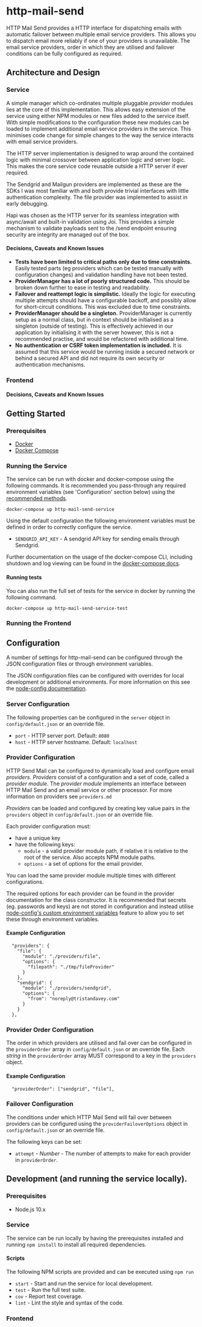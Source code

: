 # http-mail-send

HTTP Mail Send provides a HTTP interface for dispatching emails with
automatic failover between multiple email service providers. This allows
you to dispatch email more reliably if one of your providers is
unavailable. The email service providers, order in which they are
utilised and failover conditions can be fully configured as required.

## Architecture and Design

### Service

A simple manager which co-ordinates multiple pluggable *provider*
modules lies at the core of this implementation. This allows easy
extension of the service using either NPM modules or new files added to
the service itself. With simple modifications to the configuration these
new modules can be loaded to implement additional email service
providers in the service. This minimises code change for simple changes
to the way the service interacts with email service providers.

The HTTP server implementation is designed to wrap around the contained
logic with minimal crossover between application logic and server logic.
This makes the core service code reusable outside a HTTP server if
ever required.

The Sendgrid and Mailgun providers are implemented as these are the SDKs
I was most familiar with and both provide trivial interfaces with little
authentication complexity. The file provider was implemented to assist
in early debugging.

Hapi was chosen as the HTTP server for its seamless integration with
async/await and built-in validation using Joi. This provides a simple
mechanism to validate payloads sent to the /send endpoint ensuring
security are integrity are managed out of the box.

#### Decisions, Caveats and Known Issues

 - **Tests have been limited to critical paths only due to time
   constraints.** Easily tested parts (eg providers which can be
   tested manually with configuration changes) and validation
   handling have not been tested.
 - **ProviderManager has a lot of poorly structured code.** This should
   be broken down further to ease in testing and readability.
 - **Failover and reattempt logic is simplistic.** Ideally the
   logic for executing multiple attempts should have a configurable
   backoff, and possibly allow for short-circuit conditions. This was
   excluded due to time constraints.
 - **ProviderManager should be a singleton.** ProviderManager is
   currently setup as a normal class, but in context should be
   initialised as a singleton (outside of testing). This is effectively
   achieved in our application by initialising it with the server
   however, this is not a recommended practise, and would be refactored
   with additional time.
 - **No authentication or CSRF token implementation is included.** It is
   assumed that this service would be running inside a secured network
   or behind a secured API and did not require its own security
   or authentication mechanisms.

### Frontend

#### Decisions, Caveats and Known Issues

## Getting Started

### Prerequisites

- [Docker](https://docs.docker.com/install/overview/)
- [Docker Compose](https://docs.docker.com/compose/install/)

### Running the Service

The service can be run with docker and docker-compose  using the
following commands. It is recommended you pass-through any required
environment variables (see 'Configuration' section below) using the
[recommended methods](https://docs.docker.com/compose/environment-variables/).

```
docker-compose up http-mail-send-service
```

Using the default configuration the following environment variables
must be defined in order to correctly configure the service.

- `SENDGRID_API_KEY` - A sendgrid API key for sending emails through
 Sendgrid.

Further documentation on the usage of the docker-compose CLI, including
shutdown and log viewing can be found in the [docker-compose docs](https://docs.docker.com/compose/reference/overview/).

#### Running tests

You can also run the full set of tests for the service in docker by
 running the following command.

```
docker-compose up http-mail-send-service-test
```

### Running the Frontend

## Configuration

A number of settings for http-mail-send can be configured through the
JSON configuration files or through environment variables.

The JSON configuration files can be configured with overrides for
local development or additional environments. For more information on
this see the [node-config documentation](https://github.com/lorenwest/node-config/wiki/Configuration-Files).

### Server Configuration

The following properties can be configured in the `server` object in
`config/default.json` or an override file.

- `port` - HTTP server port. Default: `8080`
- `host` - HTTP server hostname. Default: `localhost`

### Provider Configuration

HTTP Send Mail can be configured to dynamically load and configure
email *providers*. *Providers* consist of a configuration and a set of
code, called a *provider module*. The *provider module* implements an
interface between HTTP Mail Send and an email service or other
processor. For more information on providers see `providers.md`

*Providers* can be loaded and configured by creating key value pairs in
the `providers` object in `config/default.json` or an override file.

Each provider configuration must:
- have a unique key
- have the following keys:
  - `module` - a valid provider module path, if relative it is
  relative to the root of the service. Also accepts NPM module paths.
  - `options` - a set of options for the email provider.

You can load the same provider module multiple times with different
configurations.

The required options for each provider can be found in the provider
documentation for the class constructor. It is recommended that
secrets (eg. passwords and keys) are not stored in configuration and
instead utilise [node-config's custom environment variables](https://github.com/lorenwest/node-config/wiki/Environment-Variables#custom-environment-variables)
feature to allow you to set these through environment variables.

#### Example Configuration

```
  "providers": {
    "file": {
      "module": "./providers/file",
      "options": {
        "filepath": "./tmp/fileProvider"
      }
    },
    "sendgrid": {
      "module": "./providers/sendgrid",
      "options": {
        "from": "noreply@tristandavey.com"
      }
    }
  },
```

### Provider Order Configuration

The order in which providers are utilised and fail over can be
configured in the `providerOrder` array in `config/default.json` or an
 override file. Each *string* in the `providerOrder` array MUST
 correspond to a key in the `providers` object.

#### Example Configuration

```
  "providerOrder": ["sendgrid", "file"],
```

### Failover Configuration

The conditions under which HTTP Mail Send will fail over between
providers can be configured using the `providerFailoverOptions` object
in `config/default.json` or an override file.

The following keys can be set:
- `attempt` - *Number* - The number of attempts to make for each
 provider in `providerOrder`.

## Development (and running the service locally).

### Prerequisites

- Node.js 10.x

### Service

The service can be run locally by having the prerequisites installed and
running `npm install` to install all required dependencies.

#### Scripts

The following NPM scripts are provided and can be executed using
`npm run`

 - `start` - Start and run the service for local development.
 - `test` - Run the full test suite.
 - `cov` - Report test coverage.
 - `lint` - Lint the style and syntax of the code.

### Frontend